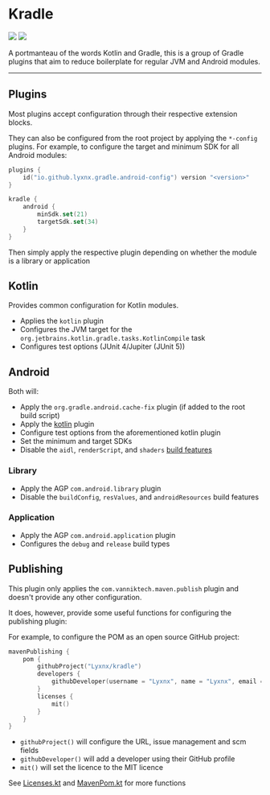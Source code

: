 # Kradle

[![][Maven Central img]][Maven Central]
[![][license img]][license]

A portmanteau of the words Kotlin and Gradle, this is a group of Gradle plugins that aim to reduce boilerplate for
regular JVM and Android modules.

---

## Plugins

Most plugins accept configuration through their respective extension blocks.

They can also be configured from the root project by applying the `*-config` plugins.
For example, to configure the target and minimum SDK for all Android modules:

```kotlin
plugins {
    id("io.github.lyxnx.gradle.android-config") version "<version>"
}

kradle {
    android {
        minSdk.set(21)
        targetSdk.set(34)
    }
}
```

Then simply apply the respective plugin depending on whether the module is a library or application

## Kotlin

Provides common configuration for Kotlin modules.

- Applies the `kotlin` plugin
- Configures the JVM target for the `org.jetbrains.kotlin.gradle.tasks.KotlinCompile` task
- Configures test options (JUnit 4/Jupiter (JUnit 5))

## Android

Both will:

- Apply the `org.gradle.android.cache-fix` plugin (if added to the root build script)
- Apply the [kotlin](#kotlin) plugin
- Configure test options from the aforementioned kotlin plugin
- Set the minimum and target SDKs
- Disable the `aidl`, `renderScript`, and `shaders`
  [build features](https://developer.android.com/reference/tools/gradle-api/8.1/com/android/build/api/dsl/BuildFeatures)

### Library

- Apply the AGP `com.android.library` plugin
- Disable the `buildConfig`, `resValues`, and `androidResources` build features

### Application

- Apply the AGP `com.android.application` plugin
- Configures the `debug` and `release` build types

## Publishing

This plugin only applies the `com.vanniktech.maven.publish` plugin and doesn't provide any other configuration.

It does, however, provide some useful functions for configuring the publishing plugin:

For example, to configure the POM as an open source GitHub project:

```kotlin
mavenPublishing {
    pom {
        githubProject("Lyxnx/kradle")
        developers {
            githubDeveloper(username = "Lyxnx", name = "Lyxnx", email = "test@test.com")
        }
        licenses {
            mit()
        }
    }
}
```

- `githubProject()` will configure the URL, issue management and scm fields
- `githubDeveloper()` will add a developer using their GitHub profile
- `mit()` will set the licence to the MIT licence

See [Licenses.kt](plugin-publish/src/main/kotlin/io/github/lyxnx/gradle/publishing/dsl/Licenses.kt)
and [MavenPom.kt](plugin-publish/src/main/kotlin/io/github/lyxnx/gradle/publishing/dsl/MavenPom.kt) for more functions

[license]:LICENCE

[license img]:https://img.shields.io/badge/license-MIT-green.svg?style=flat-square

[Maven Central]:https://maven-badges.herokuapp.com/maven-central/io.github.lyxnx.gradle/plugin-common

[Maven Central img]:https://maven-badges.herokuapp.com/maven-central/io.github.lyxnx.gradle/plugin-common/badge.svg?style=flat-square&color=blue